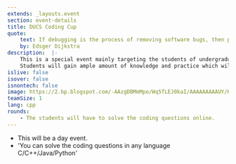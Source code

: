 ```yaml
---
extends: _layouts.event
section: event-details
title: DUCS Coding Cup
quote:
    text: If debugging is the process of removing software bugs, then programming must be the process of putting them in.
    by: Edsger Dijkstra
description:  |-
    This is a special event mainly targeting the students of undergraduate pursuing their bachelor’s in Computer Science from Delhi University.
    Students will gain ample amount of knowledge and practice which will help them increase their coding skills.
islive: false
isover: false
isnontech: false
image: https://2.bp.blogspot.com/-AAzgDBMmMpo/Wq5fLEJ0kaI/AAAAAAAAAUY/HKkexnGE8JEosnF3aFJ2Djqt4Y8Xo_irwCLcBGAs/s1600/coding-cup.png
teamSize: 1
lang: cpp
rounds:
    - The students will have to solve the coding questions online.
---
```

- This will be a day event.
- 'You can solve the coding questions in any language C/C++/Java/Python'